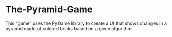 # The-Pyramid-Game
This "game" uses the PyGame library to create a UI that shows changes in a pyramid made of colored bricks based on a given algorithm.
